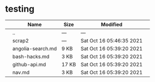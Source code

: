 # testing

<table><thead><tr class="header"><th></th><th>Name</th><th>Size</th><th>Modified</th><th></th></tr></thead><tbody><tr class="odd"><td></td><td><span class="goup">..</span></td><td>—</td><td>—</td><td></td></tr><tr class="even"><td></td><td><span class="name">scrap2</span></td><td>—</td><td>Sat Oct 16 05:46:35 2021</td><td></td></tr><tr class="odd"><td></td><td><span class="name">angolia-search.md</span></td><td>9 KB</td><td>Sat Oct 16 05:39:20 2021</td><td></td></tr><tr class="even"><td></td><td><span class="name">bash-hacks.md</span></td><td>3 KB</td><td>Sat Oct 16 05:39:20 2021</td><td></td></tr><tr class="odd"><td></td><td><span class="name">github-api.md</span></td><td>17 KB</td><td>Sat Oct 16 05:39:20 2021</td><td></td></tr><tr class="even"><td></td><td><span class="name">nav.md</span></td><td>3 KB</td><td>Sat Oct 16 05:39:20 2021</td><td></td></tr></tbody></table>
